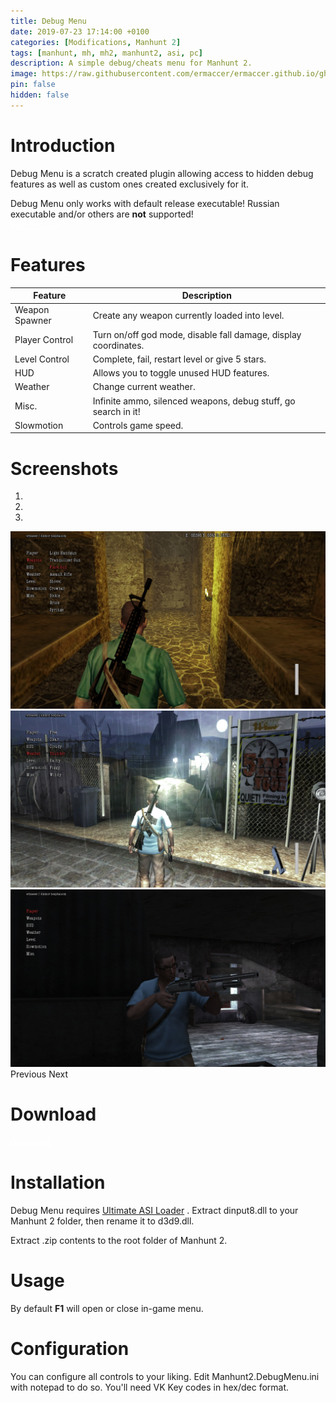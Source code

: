 ```yaml
---
title: Debug Menu
date: 2019-07-23 17:14:00 +0100
categories: [Modifications, Manhunt 2]
tags: [manhunt, mh, mh2, manhunt2, asi, pc]   
description: A simple debug/cheats menu for Manhunt 2.
image: https://raw.githubusercontent.com/ermaccer/ermaccer.github.io/gh-pages/assets/mods/mh2/menu/preview.jpg
pin: false
hidden: false
---
```


# Introduction
Debug Menu is a scratch created plugin allowing access to hidden debug features as well as custom ones created exclusively for it.


<div class="alert bg-dark">
Debug Menu only works with default release executable!
Russian executable and/or others are <b>not</b> supported!
</div>

<a class="btn btn-block btn-dark bg-dark text-gray btn-sm" style="color: white;" href="/posts/mh2menupsp" role="button">
<i class="fab fa-playstation"></i>
PSP Version
</a>

# Features

| Feature | Description |
| --- | --- |
|Weapon Spawner| Create any weapon currently loaded into level. |
|Player Control| Turn on/off god mode, disable fall damage, display coordinates. |
|Level Control| Complete, fail, restart level or give 5 stars. |
|HUD| Allows you to toggle unused HUD features.|
|Weather| Change current weather.|
|Misc.| Infinite ammo, silenced weapons, debug stuff, go search in it!|
|Slowmotion| Controls game speed.|

# Screenshots

<div id="carouselScreenshots" class="carousel slide" data-ride="carousel">
  <ol class="carousel-indicators">
    <li data-target="#carouselScreenshots" data-slide-to="0" class="active"></li>
    <li data-target="#carouselScreenshots" data-slide-to="1"></li>
    <li data-target="#carouselScreenshots" data-slide-to="2"></li>
  </ol>
  <div class="carousel-inner">
    <div class="carousel-item active">
      <img class="d-block w-100" src="https://raw.githubusercontent.com/ermaccer/ermaccer.github.io/gh-pages/assets/mods/mh2/menu/1.jpg">
    </div>
    <div class="carousel-item">
      <img class="d-block w-100" src="https://raw.githubusercontent.com/ermaccer/ermaccer.github.io/gh-pages/assets/mods/mh2/menu/2.jpg">
    </div>
    <div class="carousel-item">
      <img class="d-block w-100" src="https://raw.githubusercontent.com/ermaccer/ermaccer.github.io/gh-pages/assets/mods/mh2/menu/3.jpg">
    </div>
  </div>
  <a class="carousel-control-prev" href="#carouselScreenshots" style="text-decoration: none;" role="button" data-slide="prev">
    <span class="carousel-control-prev-icon" aria-hidden="true"></span>
    <span class="sr-only">Previous</span>
  </a>
  <a class="carousel-control-next" href="#carouselScreenshots" style="text-decoration: none;" role="button" data-slide="next">
    <span class="carousel-control-next-icon" aria-hidden="true"></span>
    <span class="sr-only">Next</span>
  </a>
</div>

# Download

<a class="btn btn-block btn-dark bg-dark text-gray btn-lg" style="color: white;" href="https://github.com/ermaccer/Manhunt2.DebugMenu/releases/latest/download/MH2DebugMenu.zip" role="button">
<i class="fas fa-download"></i>
Download
</a>


# Installation 

Debug Menu requires [Ultimate ASI Loader](https://github.com/ThirteenAG/Ultimate-ASI-Loader/releases) .
Extract dinput8.dll to your Manhunt 2 folder, then rename it to d3d9.dll.

Extract .zip contents to the root folder of Manhunt 2.


# Usage

By default **F1**  will open or close in-game menu.


# Configuration
You can configure all controls to your liking.
Edit Manhunt2.DebugMenu.ini with notepad to do so.
You'll need VK Key codes in hex/dec format.

